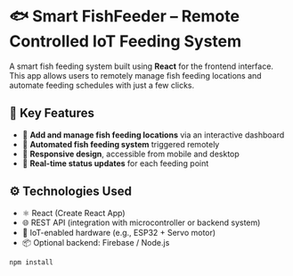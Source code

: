 # 🐟 Smart FishFeeder – Remote Controlled IoT Feeding System

A smart fish feeding system built using **React** for the frontend interface. This app allows users to remotely manage fish feeding locations and automate feeding schedules with just a few clicks.

## 🌟 Key Features

- 📍 **Add and manage fish feeding locations** via an interactive dashboard
- 🤖 **Automated fish feeding system** triggered remotely
- 📱 **Responsive design**, accessible from mobile and desktop
- 🔄 **Real-time status updates** for each feeding point

## ⚙️ Technologies Used

- ⚛️ React (Create React App)
- 🌐 REST API (integration with microcontroller or backend system)
- 📡 IoT-enabled hardware (e.g., ESP32 + Servo motor)
- 📦 Optional backend: Firebase / Node.js 



```bash
npm install
